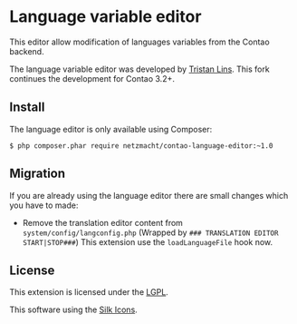 Language variable editor
========================

This editor allow modification of languages variables from the Contao backend.

The language variable editor was developed by [Tristan Lins](https://github.com/bit3archive/contao-language-editor). 
This fork continues the development for Contao 3.2+.
 
 
Install
-------

The language editor is only available using Composer:

```
$ php composer.phar require netzmacht/contao-language-editor:~1.0
```

Migration
---------

If you are already using the language editor there are small changes which you have to made:

 - Remove the translation editor content from `system/config/langconfig.php` (Wrapped by `### TRANSLATION EDITOR START|STOP###`)
   This extension use the `loadLanguageFile` hook now.

License
-------

This extension is licensed under the [LGPL](License). 

This software using the [Silk Icons](http://www.famfamfam.com/lab/icons/silk/).
